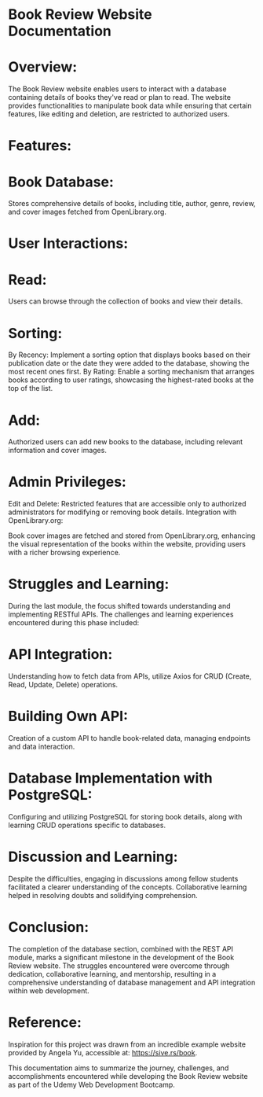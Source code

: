 # Book Review Website Documentation

# Overview:
The Book Review website enables users to interact with a database containing details of books they've read or plan to read. The website provides functionalities to manipulate book data while ensuring that certain features, like editing and deletion, are restricted to authorized users.

# Features:
# Book Database:

Stores comprehensive details of books, including title, author, genre, review, and cover images fetched from OpenLibrary.org.

# User Interactions:
# Read:
Users can browse through the collection of books and view their details.
# Sorting:
By Recency: Implement a sorting option that displays books based on their publication date or the date they were added to the database, showing the most recent ones first.
By Rating: Enable a sorting mechanism that arranges books according to user ratings, showcasing the highest-rated books at the top of the list.
# Add:
Authorized users can add new books to the database, including relevant information and cover images.
# Admin Privileges:
Edit and Delete: Restricted features that are accessible only to authorized administrators for modifying or removing book details.
Integration with OpenLibrary.org:

Book cover images are fetched and stored from OpenLibrary.org, enhancing the visual representation of the books within the website, providing users with a richer browsing experience.

# Struggles and Learning:

During the last module, the focus shifted towards understanding and implementing RESTful APIs. The challenges and learning experiences encountered during this phase included:

# API Integration: 
Understanding how to fetch data from APIs, utilize Axios for CRUD (Create, Read, Update, Delete) operations.
# Building Own API:
Creation of a custom API to handle book-related data, managing endpoints and data interaction.
# Database Implementation with PostgreSQL: 
Configuring and utilizing PostgreSQL for storing book details, along with learning CRUD operations specific to databases.
# Discussion and Learning:
Despite the difficulties, engaging in discussions among fellow students facilitated a clearer understanding of the concepts. Collaborative learning helped in resolving doubts and solidifying comprehension.
# Conclusion:
The completion of the database section, combined with the REST API module, marks a significant milestone in the development of the Book Review website. The struggles encountered were overcome through dedication, collaborative learning, and mentorship, resulting in a comprehensive understanding of database management and API integration within web development.

# Reference:
Inspiration for this project was drawn from an incredible example website provided by Angela Yu, accessible at: https://sive.rs/book.

This documentation aims to summarize the journey, challenges, and accomplishments encountered while developing the Book Review website as part of the Udemy Web Development Bootcamp.
